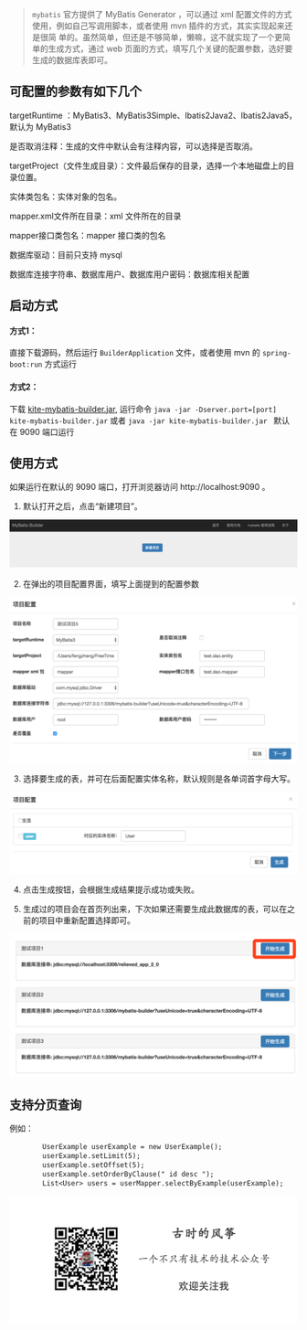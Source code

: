 > `mybatis` 官方提供了 MyBatis Generator ，可以通过 xml 配置文件的方式使用，例如自己写调用脚本，或者使用 mvn 插件的方式，其实实现起来还是很简  单的。虽然简单，但还是不够简单，懒嘛，这不就实现了一个更简单的生成方式，通过 web 页面的方式，填写几个关键的配置参数，选好要生成的数据库表即可。

## 可配置的参数有如下几个

targetRuntime ：MyBatis3、MyBatis3Simple、Ibatis2Java2、Ibatis2Java5，默认为 MyBatis3 

是否取消注释：生成的文件中默认会有注释内容，可以选择是否取消。

targetProject（文件生成目录）：文件最后保存的目录，选择一个本地磁盘上的目录位置。

实体类包名：实体对象的包名。

mapper.xml文件所在目录：xml 文件所在的目录

mapper接口类包名：mapper 接口类的包名

数据库驱动：目前只支持 mysql

数据库连接字符串、数据库用户、数据库用户密码：数据库相关配置

## 启动方式

#### 方式1：

直接下载源码，然后运行 `BuilderApplication` 文件，或者使用 mvn 的 `spring-boot:run` 方式运行

#### 方式2：

下载  [kite-mybatis-builder.jar](https://github.com/huzhicheng/kite-mybatis-builder/releases/download/v1.0/kite-mybats-builder.jar), 运行命令 `java -jar -Dserver.port=[port] kite-mybatis-builder.jar` 或者 `java -jar kite-mybatis-builder.jar ` 默认在 9090 端口运行



## 使用方式

如果运行在默认的 9090 端口，打开浏览器访问 http://localhost:9090 。

1. 默认打开之后，点击“新建项目”。

![mybatis-1](https://raw.githubusercontent.com/huzhicheng/imgs/master/mybatis-1.png)

2. 在弹出的项目配置界面，填写上面提到的配置参数

![mybatis-2](https://raw.githubusercontent.com/huzhicheng/imgs/master/mybatis-2.png)

3. 选择要生成的表，并可在后面配置实体名称，默认规则是各单词首字母大写。

![mybatis-3](https://raw.githubusercontent.com/huzhicheng/imgs/master/mybatis-3.png)

4. 点击生成按钮，会根据生成结果提示成功或失败。

5. 生成过的项目会在首页列出来，下次如果还需要生成此数据库的表，可以在之前的项目中重新配置选择即可。

![mybatis-4](https://raw.githubusercontent.com/huzhicheng/imgs/master/mybatis-4.png)

## 支持分页查询

例如：
```
        UserExample userExample = new UserExample();
        userExample.setLimit(5);
        userExample.setOffset(5);
        userExample.setOrderByClause(" id desc ");
        List<User> users = userMapper.selectByExample(userExample);
```

![微信公众号二维码](https://raw.githubusercontent.com/huzhicheng/imgs/master/%E5%8F%A4%E6%97%B6%E7%9A%84%E9%A3%8E%E7%AD%9D.jpg)

   
